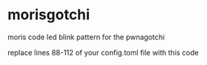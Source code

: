 # morisgotchi
moris code led blink pattern for the pwnagotchi

replace lines 88-112 of your config.toml file with this code
